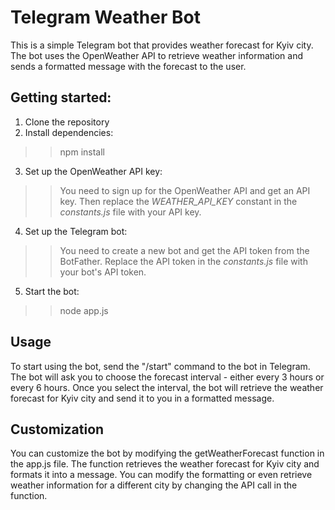 # Telegram Weather Bot
This is a simple Telegram bot that provides weather forecast for Kyiv city. The bot uses the OpenWeather API to retrieve weather information and sends a formatted message with the forecast to the user.

## Getting started:

1. Clone the repository
2. Install dependencies:
>>npm install
3. Set up the OpenWeather API key:
 >>You need to sign up for the OpenWeather API and get an API key. Then replace the *WEATHER_API_KEY* constant in the *constants.js* file with your API key.
4. Set up the Telegram bot:
>>You need to create a new bot and get the API token from the BotFather. Replace the API token in the *constants.js* file with your bot's API token.
5. Start the bot:
>> node app.js

## Usage

To start using the bot, send the "/start" command to the bot in Telegram. The bot will ask you to choose the forecast interval - either every 3 hours or every 6 hours. Once you select the interval, the bot will retrieve the weather forecast for Kyiv city and send it to you in a formatted message.

## Customization

You can customize the bot by modifying the getWeatherForecast function in the app.js file. The function retrieves the weather forecast for Kyiv city and formats it into a message. You can modify the formatting or even retrieve weather information for a different city by changing the API call in the function.